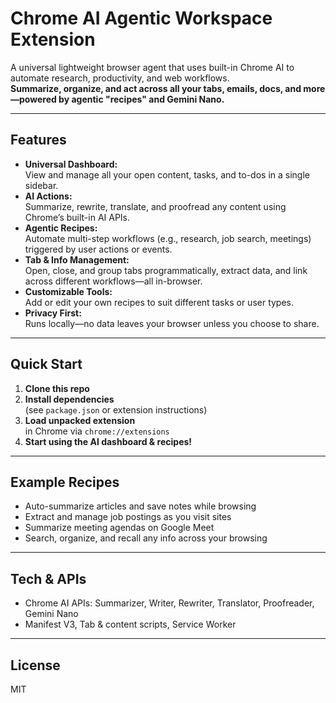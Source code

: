 # Chrome AI Agentic Workspace Extension

A universal lightweight browser agent that uses built-in Chrome AI to automate research, productivity, and web workflows.  
**Summarize, organize, and act across all your tabs, emails, docs, and more—powered by agentic "recipes" and Gemini Nano.**

---

## Features

- **Universal Dashboard:**  
  View and manage all your open content, tasks, and to-dos in a single sidebar.
- **AI Actions:**  
  Summarize, rewrite, translate, and proofread any content using Chrome’s built-in AI APIs.
- **Agentic Recipes:**  
  Automate multi-step workflows (e.g., research, job search, meetings) triggered by user actions or events.
- **Tab & Info Management:**  
  Open, close, and group tabs programmatically, extract data, and link across different workflows—all in-browser.
- **Customizable Tools:**  
  Add or edit your own recipes to suit different tasks or user types.
- **Privacy First:**  
  Runs locally—no data leaves your browser unless you choose to share.

---

## Quick Start

1. **Clone this repo**
2. **Install dependencies**  
   (see `package.json` or extension instructions)
3. **Load unpacked extension**  
   in Chrome via `chrome://extensions`
4. **Start using the AI dashboard & recipes!**

---

## Example Recipes

- Auto-summarize articles and save notes while browsing
- Extract and manage job postings as you visit sites
- Summarize meeting agendas on Google Meet
- Search, organize, and recall any info across your browsing

---

## Tech & APIs

- Chrome AI APIs: Summarizer, Writer, Rewriter, Translator, Proofreader, Gemini Nano
- Manifest V3, Tab & content scripts, Service Worker

---

## License

MIT

